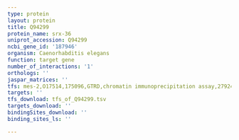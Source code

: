 ```yaml
---
type: protein
layout: protein
title: Q94299
protein_name: srx-36
uniprot_accession: Q94299
ncbi_gene_id: '187946'
organism: Caenorhabditis elegans
function: target gene
number_of_interactions: '1'
orthologs: ''
jaspar_matrices: ''
tfs: mes-2,O17514,175096,GTRD,chromatin immunoprecipitation assay,27924024%5Buid%5D,No
targets: ''
tfs_download: tfs_of_Q94299.tsv
targets_download: ''
bindingSites_download: ''
binding_sites_ls: ''

---
```

